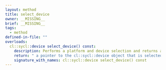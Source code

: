```yaml
---
layout: method
title: select_device
owner: __MISSING__
brief: __MISSING__
tags:
  - method
defined-in-file: ""
overloads:
  cl::sycl::device select_device() const:
    description: Performs a platform and device selection and returns a pointer to the resulting cl::sycl::device object.
    return: " a pointer to the cl::sycl::device object that is selected."
    signature_with_names: cl::sycl::device select_device() const
---
```

